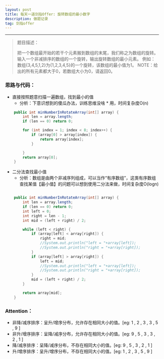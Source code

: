```yaml
---
layout: post
title: 每天一道剑指Offer: 旋转数组的最小数字
description: 做题记录
tag: 剑指offer
---
```


---



> 题目描述：
>
> 把一个数组最开始的若干个元素搬到数组的末尾，我们称之为数组的旋转。 输入一个非减排序的数组的一个旋转，输出旋转数组的最小元素。 
> 例如：数组{3,4,5,1,2}为{1,2,3,4,5}的一个旋转，该数组的最小值为1。 
> NOTE：给出的所有元素都大于0，若数组大小为0，请返回0。

  

### 思路与代码：

* 直接按照题意扫描一遍数组，找到最小的值  
  * 分析：下意识想到的傻瓜办法，训练思维没啥 * 用，时间复杂度O(n)  

```Java
    public int minNumberInRotateArray(int[] array) {
        int len = array.length;
        if (len == 0) return 0;

        for (int index = 1; index < 8; index++) {
            if (array[0] > array[index]) {
                return array[index];
            }

        }
        return array[0];
    }

```

* 二分法查找最小值
  * 分析：数组是由两个非减序列组成，可以当作“有序数组”，这类有序数组查找某值【最小值】的问题可以想到使用二分法来做，时间复杂度O(logn)

```java

    public int minNumberInRotateArray(int[] array) {
        int len = array.length;
        if (len == 0) return 0;
        int left = 0;
        int right = len - 1;
        int mid = (left + right) / 2;

        while (left < right) {
            if (array[left] < array[right]) {
                right = mid;
                //System.out.println("left = "+array[left]);
                //System.out.println("right = "+array[right]);
            }
            if (array[left] > array[right]) {
                left = mid;
                //System.out.println("left = "+array[left]);
                //System.out.println("right = "+array[right]);
            }
            mid = (left + right) / 2;
        }

        return array[mid];
    }
```

  

### Attention：

* 非降/减序排序：呈升/增序分布，允许存在相同大小的值。[eg:  1 , 2 , 3 , 3 , 5 , 9 ]  
* 非升/增序排序：呈降/减序分布，允许存在相同大小的值。[eg:  9 , 5 , 3 , 3 , 2 , 1 ]  
* 降/减序排序：呈降/减序分布，不存在相同大小的值。[eg:  9 , 5 , 3 , 2 , 1 ]  
* 升/增序排序：呈升/增序分布，不存在相同大小的值。[eg:  1 , 2 , 3 , 5 , 9 ]  